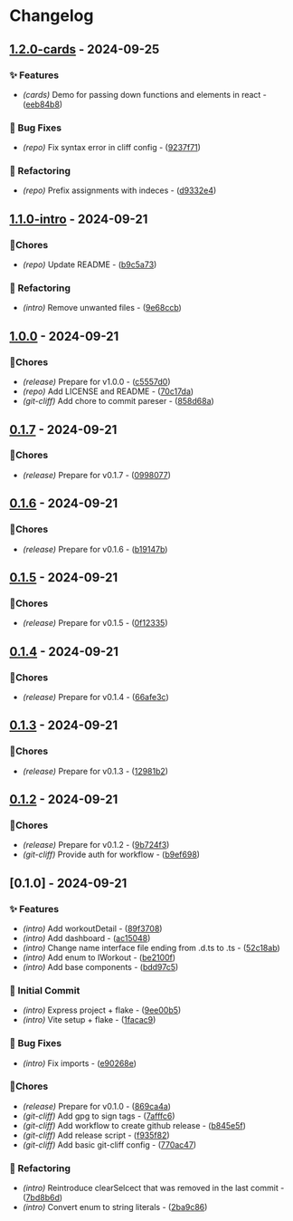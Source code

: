 # Changelog


## [1.2.0-cards](https://github.com/Flokkq/https://github.com/orhun/git-cliff/blob/main/cliff.toml/compare/v1.1.0-intro..v1.2.0-cards) - 2024-09-25




### ✨ Features

- *(cards)* Demo for passing down functions and elements in react - ([eeb84b8](https://github.com/Flokkq/https://github.com/orhun/git-cliff/blob/main/cliff.toml/commit/eeb84b828f2658a4d2b9c702564030e14d1f4e3e))

### 🐛 Bug Fixes

- *(repo)* Fix syntax error in cliff config - ([9237f71](https://github.com/Flokkq/https://github.com/orhun/git-cliff/blob/main/cliff.toml/commit/9237f71510e70d03c86945b2b16297b5cd24e143))

### 🚜 Refactoring

- *(repo)* Prefix assignments with indeces - ([d9332e4](https://github.com/Flokkq/https://github.com/orhun/git-cliff/blob/main/cliff.toml/commit/d9332e48f30bb2c918a40e5889fbb3b4602f877d))


## [1.1.0-intro](https://github.com/Flokkq/https://github.com/orhun/git-cliff/blob/main/cliff.toml/compare/v1.0.0..v1.1.0-intro) - 2024-09-21




### 🔧Chores

- *(repo)* Update README - ([b9c5a73](https://github.com/Flokkq/https://github.com/orhun/git-cliff/blob/main/cliff.toml/commit/b9c5a73fd26e217086e731a4ac4052de62f7d2db))

### 🚜 Refactoring

- *(intro)* Remove unwanted files - ([9e68ccb](https://github.com/Flokkq/https://github.com/orhun/git-cliff/blob/main/cliff.toml/commit/9e68ccb11dca1320b26496c4cbbbd0a900da5dfa))


## [1.0.0](https://github.com/Flokkq/https://github.com/orhun/git-cliff/blob/main/cliff.toml/compare/v0.1.7..v1.0.0) - 2024-09-21




### 🔧Chores

- *(release)* Prepare for v1.0.0 - ([c5557d0](https://github.com/Flokkq/https://github.com/orhun/git-cliff/blob/main/cliff.toml/commit/c5557d06a35c5a7903e20ac72b3925de3e70cc42))
- *(repo)* Add LICENSE and README - ([70c17da](https://github.com/Flokkq/https://github.com/orhun/git-cliff/blob/main/cliff.toml/commit/70c17dac329373dd5ebd20b66122d71a0b729c1a))
- *(git-cliff)* Add chore to commit pareser - ([858d68a](https://github.com/Flokkq/https://github.com/orhun/git-cliff/blob/main/cliff.toml/commit/858d68afeab2119a62a789b71853bb14d90bb2d3))


## [0.1.7](https://github.com/Flokkq/https://github.com/orhun/git-cliff/blob/main/cliff.toml/compare/v0.1.6..v0.1.7) - 2024-09-21




### 🔧Chores

- *(release)* Prepare for v0.1.7 - ([0998077](https://github.com/Flokkq/https://github.com/orhun/git-cliff/blob/main/cliff.toml/commit/0998077f98999dfc12f1a418f59de17a5332614d))


## [0.1.6](https://github.com/Flokkq/https://github.com/orhun/git-cliff/blob/main/cliff.toml/compare/v0.1.5..v0.1.6) - 2024-09-21




### 🔧Chores

- *(release)* Prepare for v0.1.6 - ([b19147b](https://github.com/Flokkq/https://github.com/orhun/git-cliff/blob/main/cliff.toml/commit/b19147bd85b05ddef195e310867f2ba20ea75070))


## [0.1.5](https://github.com/Flokkq/https://github.com/orhun/git-cliff/blob/main/cliff.toml/compare/v0.1.4..v0.1.5) - 2024-09-21




### 🔧Chores

- *(release)* Prepare for v0.1.5 - ([0f12335](https://github.com/Flokkq/https://github.com/orhun/git-cliff/blob/main/cliff.toml/commit/0f12335a986bdd0c57a844d5f49642cbbc837260))


## [0.1.4](https://github.com/Flokkq/https://github.com/orhun/git-cliff/blob/main/cliff.toml/compare/v0.1.3..v0.1.4) - 2024-09-21




### 🔧Chores

- *(release)* Prepare for v0.1.4 - ([66afe3c](https://github.com/Flokkq/https://github.com/orhun/git-cliff/blob/main/cliff.toml/commit/66afe3c2b28736c9cbae440c6fa11932025c3260))


## [0.1.3](https://github.com/Flokkq/https://github.com/orhun/git-cliff/blob/main/cliff.toml/compare/v0.1.2..v0.1.3) - 2024-09-21




### 🔧Chores

- *(release)* Prepare for v0.1.3 - ([12981b2](https://github.com/Flokkq/https://github.com/orhun/git-cliff/blob/main/cliff.toml/commit/12981b27a2cc0d04f04f25deece67d4cc6701370))


## [0.1.2](https://github.com/Flokkq/https://github.com/orhun/git-cliff/blob/main/cliff.toml/compare/v0.1.0..v0.1.2) - 2024-09-21




### 🔧Chores

- *(release)* Prepare for v0.1.2 - ([9b724f3](https://github.com/Flokkq/https://github.com/orhun/git-cliff/blob/main/cliff.toml/commit/9b724f3553e892ef52bfd0e1ffdb8de4cb903f16))
- *(git-cliff)* Provide auth for workflow - ([b9ef698](https://github.com/Flokkq/https://github.com/orhun/git-cliff/blob/main/cliff.toml/commit/b9ef698aeb9fedb97abb8ef620817f6d0d6b3b82))


## [0.1.0] - 2024-09-21




### ✨ Features

- *(intro)* Add workoutDetail - ([89f3708](https://github.com/Flokkq/https://github.com/orhun/git-cliff/blob/main/cliff.toml/commit/89f3708b07484224c60962e9238b171ee0f58483))
- *(intro)* Add dashboard - ([ac15048](https://github.com/Flokkq/https://github.com/orhun/git-cliff/blob/main/cliff.toml/commit/ac15048b7061ab796fd151b1aa997a58a0e221db))
- *(intro)* Change name interface file ending from .d.ts to .ts - ([52c18ab](https://github.com/Flokkq/https://github.com/orhun/git-cliff/blob/main/cliff.toml/commit/52c18abaf70fd87a687a909dd0846e09dd2bd2ed))
- *(intro)* Add enum to IWorkout - ([be2100f](https://github.com/Flokkq/https://github.com/orhun/git-cliff/blob/main/cliff.toml/commit/be2100f333cbbbac33ad5bdb00407a6c95c99e40))
- *(intro)* Add base components - ([bdd97c5](https://github.com/Flokkq/https://github.com/orhun/git-cliff/blob/main/cliff.toml/commit/bdd97c5af61b296697ec89b1176907c7e654fd62))

### 🎉 Initial Commit

- *(intro)* Express project + flake - ([9ee00b5](https://github.com/Flokkq/https://github.com/orhun/git-cliff/blob/main/cliff.toml/commit/9ee00b53cfc446296820bbee19ab0548f5515630))
- *(intro)* Vite setup + flake - ([1facac9](https://github.com/Flokkq/https://github.com/orhun/git-cliff/blob/main/cliff.toml/commit/1facac98309071b68e0ddf776f058c435ef7c1fa))

### 🐛 Bug Fixes

- *(intro)* Fix imports - ([e90268e](https://github.com/Flokkq/https://github.com/orhun/git-cliff/blob/main/cliff.toml/commit/e90268e70bf3045dfde22c6a88bf043306066c7c))

### 🔧Chores

- *(release)* Prepare for v0.1.0 - ([869ca4a](https://github.com/Flokkq/https://github.com/orhun/git-cliff/blob/main/cliff.toml/commit/869ca4a61098361736cb42fe1a443fea16bf3441))
- *(git-cliff)* Add gpg to sign tags - ([7afffc6](https://github.com/Flokkq/https://github.com/orhun/git-cliff/blob/main/cliff.toml/commit/7afffc69c1b9ef2b16ca19fc3dc3285980a91f73))
- *(git-cliff)* Add workflow to create github release - ([b845e5f](https://github.com/Flokkq/https://github.com/orhun/git-cliff/blob/main/cliff.toml/commit/b845e5fc33d59395eef037d0d6c0d400c9974e5b))
- *(git-cliff)* Add release script - ([f935f82](https://github.com/Flokkq/https://github.com/orhun/git-cliff/blob/main/cliff.toml/commit/f935f82fec9cf4119efb19fb050ff55896195fc6))
- *(git-cliff)* Add basic git-cliff config - ([770ac47](https://github.com/Flokkq/https://github.com/orhun/git-cliff/blob/main/cliff.toml/commit/770ac47db2ce021dd84e4423f7bc09896c3820f5))

### 🚜 Refactoring

- *(intro)* Reintroduce clearSelcect that was removed in the last commit - ([7bd8b6d](https://github.com/Flokkq/https://github.com/orhun/git-cliff/blob/main/cliff.toml/commit/7bd8b6d8c286eb292d46a31d4ee80db173d049ad))
- *(intro)* Convert enum to string literals - ([2ba9c86](https://github.com/Flokkq/https://github.com/orhun/git-cliff/blob/main/cliff.toml/commit/2ba9c86c9bba4b110eea67f512dc96cd116f9f06))
<!-- generated by git-cliff -->
